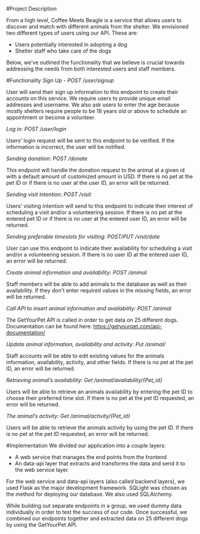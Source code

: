 #Project Description

From a high level, Coffee Meets Beagle is a service that allows users to discover and match with different animals from the shelter. We envisioned two different types of users using our API. These are:

* Users potentially interested in adopting a dog
* Shelter staff who take care of the dogs

Below, we've outlined the functionality that we believe is crucial towards addressing the needs from both interested users and staff members.


#Functionality
*Sign Up - POST /user/signup*

User will send their sign up information to this endpoint to create their accounts on this service. We require users to provide unique email addresses and username. We also ask users to enter the age because mostly shelters require people to be 18 years old or above to schedule an appointment or become a volunteer.

*Log in:  POST /user/login*

Users’ login request will be sent to this endpoint to be verified. If the information is incorrect, the user will be notified.

*Sending donation: POST /donate*

This endpoint will handle the donation request to the animal at a given id with a default amount of customized amount in USD. If there is no pet at the pet ID or if there is no user at the user ID, an error will be returned.

*Sending visit intention: POST /visit*

Users’ visiting intention will send to this endpoint to indicate their interest of scheduling a visit and/or a volunteering session. If there is no pet at the entered pet ID or if there is no user at the entered user ID, an error will be returned.

*Sending preferable timeslots for visiting: POST/PUT /visit/date*

User can use this endpoint to indicate their availability for scheduling a visit and/or a volunteering session. If there is no user ID at the entered user ID, an error will be returned.

*Create animal information and availability: POST /animal*

Staff members will be able to add animals to the database as well as their availability. If they don't enter required values in the missing fields, an error will be returned.

*Call API to insert animal information and availability: POST /animal*

The GetYourPet API is called in order to get data on 25 different dogs. Documentation can be found here: https://getyourpet.com/api-documentation/

*Update animal information, availability and activity: Put /animal/<id>*

Staff accounts will be able to edit existing values for the animals information, availability, activity, and other fields. If there is no pet at the pet ID, an error will be returned.

*Retrieving animal’s availability:  Get /animal/availability/{Pet_id}*

Users will be able to retrieve an animals availability by entering the pet ID to choose their preferred time slot. If there is no pet at the pet ID requested, an error will be returned.

*The animal’s activity: Get /animal/activity/{Pet_id}*

Users will be able to retrieve the animals activity by using the pet ID. If there is no pet at the pet ID requested, an error will be returned.


#Implementation
We divided our application into a couple layers:

* A web service that manages the end points from the frontend
* An data-api layer that extracts and transforms the data and send it to the web service layer.

For the web service and data-api layers (also called backend layers), we used Flask as the major development framework. SQLight was chosen as the method for deploying our database. We also used SQLAlchemy.

While building out separate endpoints in a group, we used dummy data individually in order to test the success of our code. Once successful, we combined our endpoints together and extracted data on 25 different dogs by using the GetYourPet API.
